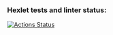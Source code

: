 ### Hexlet tests and linter status:
[![Actions Status](https://github.com/GHMan2021/data-analytics-project-92/workflows/hexlet-check/badge.svg)](https://github.com/GHMan2021/data-analytics-project-92/actions)